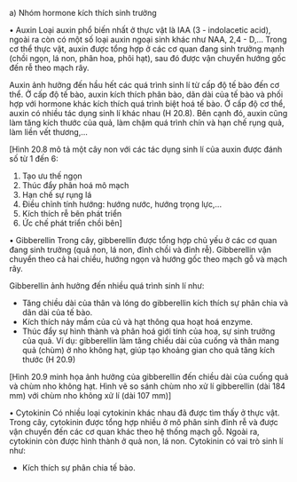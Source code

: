 a) Nhóm hormone kích thích sinh trưởng

• Auxin
Loại auxin phổ biến nhất ở thực vật là IAA (3 - indolacetic acid), ngoài ra còn có một số loại auxin ngoại sinh khác như NAA, 2,4 - D,... Trong cơ thể thực vật, auxin được tổng hợp ở các cơ quan đang sinh trưởng mạnh (chồi ngọn, lá non, phân hoa, phôi hạt), sau đó được vận chuyển hướng gốc đến rễ theo mạch rây.

Auxin ảnh hưởng đến hầu hết các quá trình sinh lí từ cấp độ tế bào đến cơ thể. Ở cấp độ tế bào, auxin kích thích phân bào, dãn dài của tế bào và phối hợp với hormone khác kích thích quá trình biệt hoá tế bào. Ở cấp độ cơ thể, auxin có nhiều tác dụng sinh lí khác nhau (H 20.8). Bên cạnh đó, auxin cũng làm tăng kích thước của quả, làm chậm quá trình chín và hạn chế rụng quả, làm liền vết thương,...

[Hình 20.8 mô tả một cây non với các tác dụng sinh lí của auxin được đánh số từ 1 đến 6:
1. Tạo ưu thế ngọn
2. Thúc đẩy phân hoá mô mạch
3. Hạn chế sự rụng lá
4. Điều chỉnh tính hướng: hướng nước, hướng trọng lực,...
5. Kích thích rễ bên phát triển
6. Ức chế phát triển chồi bên]

• Gibberellin
Trong cây, gibberellin được tổng hợp chủ yếu ở các cơ quan đang sinh trưởng (quả non, lá non, đỉnh chồi và đỉnh rễ). Gibberellin vận chuyển theo cả hai chiều, hướng ngọn và hướng gốc theo mạch gỗ và mạch rây.

Gibberellin ảnh hưởng đến nhiều quá trình sinh lí như:
- Tăng chiều dài của thân và lóng do gibberellin kích thích sự phân chia và dãn dài của tế bào.
- Kích thích nảy mầm của củ và hạt thông qua hoạt hoá enzyme.
- Thúc đẩy sự hình thành và phân hoá giới tính của hoa, sự sinh trưởng của quả. Ví dụ: gibberellin làm tăng chiều dài của cuống và thân mang quả (chùm) ở nho không hạt, giúp tạo khoảng gian cho quả tăng kích thước (H 20.9)

[Hình 20.9 minh họa ảnh hưởng của gibberellin đến chiều dài của cuống quả và chùm nho không hạt. Hình vẽ so sánh chùm nho xử lí gibberellin (dài 184 mm) với chùm nho không xử lí (dài 107 mm)]

• Cytokinin
Có nhiều loại cytokinin khác nhau đã được tìm thấy ở thực vật.
Trong cây, cytokinin được tổng hợp nhiều ở mô phân sinh đỉnh rễ và được vận chuyển đến các cơ quan khác theo hệ thống mạch gỗ. Ngoài ra, cytokinin còn được hình thành ở quả non, lá non.
Cytokinin có vai trò sinh lí như:
- Kích thích sự phân chia tế bào.